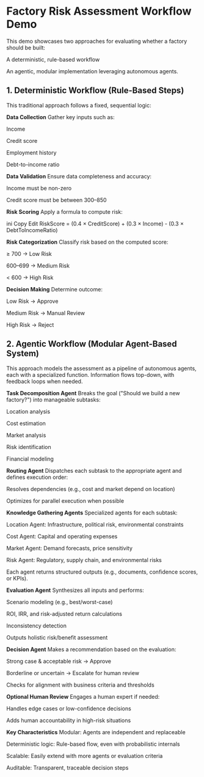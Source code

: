 # Factory Risk Assessment Workflow Demo
This demo showcases two approaches for evaluating whether a factory should be built:

A deterministic, rule-based workflow

An agentic, modular implementation leveraging autonomous agents.

## 1. Deterministic Workflow (Rule-Based Steps)
This traditional approach follows a fixed, sequential logic:

**Data Collection**
Gather key inputs such as:

Income

Credit score

Employment history

Debt-to-income ratio

**Data Validation**
Ensure data completeness and accuracy:

Income must be non-zero

Credit score must be between 300–850

**Risk Scoring**
Apply a formula to compute risk:

ini
Copy
Edit
RiskScore = (0.4 × CreditScore) + (0.3 × Income) - (0.3 × DebtToIncomeRatio)

**Risk Categorization**
Classify risk based on the computed score:

≥ 700 → Low Risk

600–699 → Medium Risk

< 600 → High Risk

**Decision Making**
Determine outcome:

Low Risk → Approve

Medium Risk → Manual Review

High Risk → Reject

## 2. Agentic Workflow (Modular Agent-Based System)
This approach models the assessment as a pipeline of autonomous agents, each with a specialized function. Information flows top-down, with feedback loops when needed.

**Task Decomposition Agent**
Breaks the goal ("Should we build a new factory?") into manageable subtasks:

Location analysis

Cost estimation

Market analysis

Risk identification

Financial modeling

**Routing Agent**
Dispatches each subtask to the appropriate agent and defines execution order:

Resolves dependencies (e.g., cost and market depend on location)

Optimizes for parallel execution when possible

**Knowledge Gathering Agents**
Specialized agents for each subtask:

Location Agent: Infrastructure, political risk, environmental constraints

Cost Agent: Capital and operating expenses

Market Agent: Demand forecasts, price sensitivity

Risk Agent: Regulatory, supply chain, and environmental risks

Each agent returns structured outputs (e.g., documents, confidence scores, or KPIs).

**Evaluation Agent**
Synthesizes all inputs and performs:

Scenario modeling (e.g., best/worst-case)

ROI, IRR, and risk-adjusted return calculations

Inconsistency detection

Outputs holistic risk/benefit assessment

**Decision Agent**
Makes a recommendation based on the evaluation:

Strong case & acceptable risk → Approve

Borderline or uncertain → Escalate for human review

Checks for alignment with business criteria and thresholds

**Optional Human Review**
Engages a human expert if needed:

Handles edge cases or low-confidence decisions

Adds human accountability in high-risk situations

**Key Characteristics**
Modular: Agents are independent and replaceable

Deterministic logic: Rule-based flow, even with probabilistic internals

Scalable: Easily extend with more agents or evaluation criteria

Auditable: Transparent, traceable decision steps
